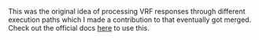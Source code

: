 This was the original idea of processing VRF responses through different execution paths which I made a contribution to that eventually got merged. Check out the official docs [here](https://docs.chain.link/vrf/v2/best-practices#processing-vrf-responses-through-different-execution-paths) to use this.

